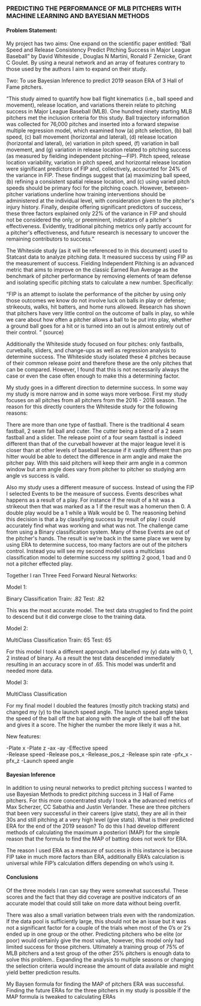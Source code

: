 ### PREDICTING THE PERFORMANCE OF MLB PITCHERS WITH MACHINE LEARNING AND BAYESIAN METHODS 

#### Problem Statement:
My project has two aims: One expand on the scientific paper entitled: “Ball Speed and Release Consistency Predict Pitching Success in Major League Baseball” by David Whiteside , Douglas N Martini, Ronald F Zernicke, Grant C Goulet. By using a neural network and an array of features contrary to those used by the authors I aim to expand on their study.

Two: To use Bayesian Inference to predict 2019 season ERA of 3 Hall of Fame pitchers. 

“This study aimed to quantify how ball flight kinematics (i.e., ball speed and movement), release location, and variations therein relate to pitching success in Major League Baseball (MLB). One hundred ninety starting MLB pitchers met the inclusion criteria for this study. Ball trajectory information was collected for 76,000 pitches and inserted into a forward stepwise multiple regression model, which examined how (a) pitch selection, (b) ball speed, (c) ball movement (horizontal and lateral), (d) release location (horizontal and lateral), (e) variation in pitch speed, (f) variation in ball movement, and (g) variation in release location related to pitching success (as measured by fielding independent pitching—FIP). Pitch speed, release location variability, variation in pitch speed, and horizontal release location were significant predictors of FIP and, collectively, accounted for 24% of the variance in FIP. These findings suggest that (a) maximizing ball speed, (b) refining a consistent spatial release location, and (c) using varied pitch speeds should be primary foci for the pitching coach. However, between-pitcher variations underline how training interventions should be administered at the individual level, with consideration given to the pitcher's injury history. Finally, despite offering significant predictors of success, these three factors explained only 22% of the variance in FIP and should not be considered the only, or preeminent, indicators of a pitcher's effectiveness. Evidently, traditional pitching metrics only partly account for a pitcher's effectiveness, and future research is necessary to uncover the remaining contributors to success.”

The Whiteside study (as it will be referenced to in this document) used to Statcast data to analyze pitching data. It measured success by using FIP as the measurement of success. Fielding Independent Pitching is an advanced metric that aims to improve on the classic Earned Run Average as the benchmark of pitcher performance by removing elements of team defense and isolating specific pitching stats to calculate a new number. Specifically: 

“FIP is an attempt to isolate the performance of the pitcher by using only those outcomes we know do not involve luck on balls in play or defense; strikeouts, walks, hit batters, and home runs allowed. Research has shown that pitchers have very little control on the outcome of balls in play, so while we care about how often a pitcher allows a ball to be put into play, whether a ground ball goes for a hit or is turned into an out is almost entirely out of their control. ” (source)

Additionally the Whiteside study focused on four pitches: only fastballs, curveballs, sliders, and change-ups as well as regression analysis to determine success. The Whiteside study isolated these 4 pitches because of their common release point and therefore these are the only pitches that can be compared. However, I found that this is not necessarily always the case or even the case often enough to make this a determining factor. 

My study goes in a different direction to determine success. In some way my study is more narrow and in some ways more verbose. First my study focuses on all pitches from all pitchers from the 2016 - 2018 season. The reason for this directly counters the Whiteside study for the following reasons: 

There are more than one type of fastball. There is the traditional 4 seam fastball, 2 seam fall ball and cuter. The cutter being a blend of a 2 seam fastball and a slider. 
The release point of a four seam fastball is indeed different than that of the curveball however at the major league level it is closer than at other levels of baseball because if it vastly different than pro hitter would be able to detect the difference in arm angle and make the pitcher pay.
With this said pitchers will keep their arm angle in a common window but arm angle does vary from pitcher to pitcher so studying arm angle vs success is valid.

Also my study uses a different measure of success. Instead of using the FIP I selected Events to be the measure of success. Events describes what happens as a result of a play. For instance if the result of a hit was a strikeout then that was marked as a 1 if the result was a homerun then 0. A double play would be a 1 while a Walk would be 0. The reasoning behind this decision is that a by classifying  success by result of play I could accurately find what was working and what was not. The challenge came from using a Binary classification system. Many of these Events are out of the pitcher's hands. The result is we’re back in the same place we were by using ERA to determine success, too many factors are out of the pitchers control. Instead you will see my second model uses a multiclass classification model to determine success my splitting 2 good, 1 bad and 0 not a pitcher effected play. 

Together I ran Three Feed Forward Neural Networks:

Model 1:

Binary Classification 
Train: .82
Test: .82

This was the most accurate model. The test data struggled to find the point to descend but it did converge close to the training data. 

Model 2: 

MultiClass Classification
Train: 65
Test: 65

For this model I  took a different approach and labelled my (y) data with 0, 1, 2 instead of binary.
As a result the test data descended immediately resulting in an accuracy score in of .65.  This model was underfit and needed more data. 

Model 3:

MultiClass Classification

For my final model I doubled the features (mostly pitch tracking stats) and changed my (y) to the launch speed angle. The launch speed angle takes the speed of the ball off the bat along with the angle of the ball off the bat and gives it a score. The higher the number the more likely it was a hit. 

New features: 

-Plate x
-Plate z 
-ax 
-ay 
-Effective speed  
-Release speed 
-Release pos_x
-Release_pos_z
-Release spin rate
-pfx_x 
-pfx_z 
-Launch speed angle


#### Bayesian Inference

In addition to using neural networks to predict pitching success I wanted to use Bayesian Methods to predict pitching success in 3 Hall of Fame pitchers. For this more concentrated study I took a the advanced metrics of Max Scherzer, CC Sabathia and Justin Verlander. These are three pitchers that been very successful in their careers (give stats), they are all in their 30s and still pitching at a very high level (give stats). What is their predicted ERA for the end of the 2019 season? To do this I had develop different methods of calculating the maximum a posteriori (MAP) for the simple reason that the formula to find the MAP of batting does not work for ERA. 


The reason I used ERA as a measure of success in this instance is because FIP take in much more factors than ERA, additionally ERA’s calculation is universal while FIP’s calculation differs depending on who’s using it.



#### Conclusions 

Of the three models I ran can say they were somewhat successful. These scores and the fact that they did coverage are positive indicators of an accurate model that could still take on more data without being overfit.

There was also a small variation between trials even with the randomization. If the data pool is sufficiently large, this should not be an issue but it was not a significant factor for a couple of the trials when most of the 0’s or 2’s ended up in one group or the other. Predicting pitchers who be elite (or poor) would certainly give the most value, however, this model only had limited success for those pitchers. Ultimately a training group of 75% of MLB pitchers and a test group of the other 25% pitchers is enough data to solve this problem.. Expanding the analysis to multiple seasons or changing the selection criteria would increase the amount of data available and might yield better prediction results.

My Baysen formula for finding the MAP of pitchers ERA was successful. Finding the future ERAs for the three pitchers in my study is possible if the MAP formula is tweaked to calculating ERAs 
